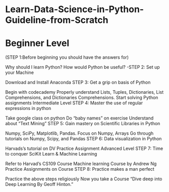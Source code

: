 # Learn-Data-Science-in-Python-Guideline-from-Scratch
# Beginner Level
(STEP 1:Before beginning you should have the answers for)

Why should I learn Python?
How would Python be useful?
-STEP 2: Set up your Machine

Download and Install Anaconda
STEP 3: Get a grip on basis of Python

Begin with codecademy
Properly understand Lists, Tuples, Dictionaries, List Comprehensions, and Dictionaries Comprehensions.
Start solving Python assignments
Intermediate Level
STEP 4: Master the use of regular expressions in python

Take google class on python
Do “baby names” on exercise
Understand about “Text Mining”
STEP 5: Gain mastery on Scientific Libraries in Python

Numpy, SciPy, Matplotlib, Pandas.
Focus on Numpy, Arrays
Go through tutorials on Numpy, Scipy, and Pandas
STEP 6: Data visualization in Python

Harvads’s tutorial on DV
Practice Assignment
Advanced Level
STEP 7: Time to conquer SciKit Learn & Machine Learning

Refer to Harvad’s CS109 Course
Machine learning Course by Andrew Ng
Practice Assignments on Course
STEP 8: Practice makes a man perfect

Practice the above steps religiously
Now you take a Course “Dive deep into Deep Learning By Geoff Hinton.”
